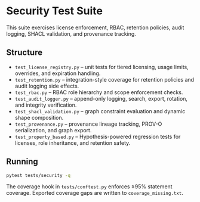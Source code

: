 # Security Test Suite

This suite exercises license enforcement, RBAC, retention policies, audit logging, SHACL validation, and provenance tracking.

## Structure

- `test_license_registry.py` – unit tests for tiered licensing, usage limits, overrides, and expiration handling.
- `test_retention.py` – integration-style coverage for retention policies and audit logging side effects.
- `test_rbac.py` – RBAC role hierarchy and scope enforcement checks.
- `test_audit_logger.py` – append-only logging, search, export, rotation, and integrity verification.
- `test_shacl_validation.py` – graph constraint evaluation and dynamic shape composition.
- `test_provenance.py` – provenance lineage tracking, PROV-O serialization, and graph export.
- `test_property_based.py` – Hypothesis-powered regression tests for licenses, role inheritance, and retention safety.

## Running

```bash
pytest tests/security -q
```

The coverage hook in `tests/conftest.py` enforces ≥95% statement coverage. Exported coverage gaps are written to `coverage_missing.txt`.
